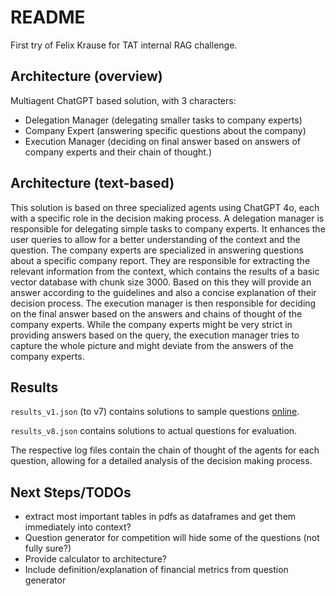 # README

First try of Felix Krause for TAT internal RAG challenge.

## Architecture (overview)
Multiagent ChatGPT based solution, with 3 characters:
- Delegation Manager (delegating smaller tasks to company experts) 
- Company Expert (answering specific questions about the company)
- Execution Manager (deciding on final answer based on answers of company experts and their chain of thought.)


## Architecture (text-based)
This solution is based on three specialized agents using ChatGPT 4o, each with a specific role in the 
decision making process. A delegation manager is responsible for delegating simple tasks to company experts. It 
enhances the user queries to allow for a better understanding of the context and the question. The company 
experts are specialized in answering questions about a specific company report. They are responsible for extracting 
the relevant information from the context, which contains the results of a basic vector database with chunk 
size 3000. Based on this they will provide an answer according to the guidelines and also a concise explanation of 
their decision process. The execution manager is then responsible for deciding on the final answer based on the 
answers and chains of thought of the company experts. While the company experts might be very strict in providing 
answers based on the query, the execution manager tries to capture the whole picture and might deviate from the 
answers of the company experts. 


## Results
`results_v1.json` (to v7) contains solutions to sample questions [online](https://github.com/trustbit/enterprise-rag-challenge/blob/main/samples/questions.json).

`results_v8.json` contains solutions to actual questions for evaluation.

The respective log files contain the chain of thought of the agents for each question, allowing for a detailed 
analysis of the decision making process. 


## Next Steps/TODOs
- extract most important tables in pdfs as dataframes and get them immediately into context?
- Question generator for competition will hide some of the questions (not fully sure?)
- Provide calculator to architecture?
- Include definition/explanation of financial metrics from question generator
